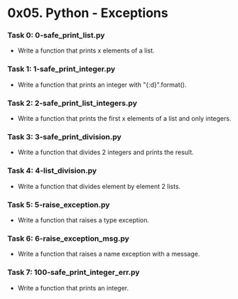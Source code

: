 # 0x05. Python - Exceptions

### Task 0: 0-safe_print_list.py
* Write a function that prints x elements of a list.

### Task 1: 1-safe_print_integer.py
* Write a function that prints an integer with "{:d}".format().

### Task 2: 2-safe_print_list_integers.py
* Write a function that prints the first x elements of a list and only integers.

### Task 3: 3-safe_print_division.py
* Write a function that divides 2 integers and prints the result.

### Task 4: 4-list_division.py
* Write a function that divides element by element 2 lists.

### Task 5: 5-raise_exception.py
* Write a function that raises a type exception.

### Task 6: 6-raise_exception_msg.py
* Write a function that raises a name exception with a message.

### Task 7: 100-safe_print_integer_err.py
* Write a function that prints an integer.
